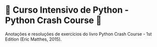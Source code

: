 # 📖 Curso Intensivo de Python - Python Crash Course 📖

Anotações e resoluções de exercícios do livro Python Crash Course - 1st Edition (Eric Matthes, 2015).
